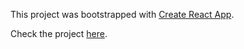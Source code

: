 This project was bootstrapped with [Create React App](https://github.com/facebookincubator/create-react-app).

Check the project [here](https://vasilisakarelova.github.io/runtime/).
